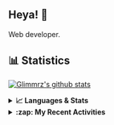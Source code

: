 ## Heya! 👋

Web developer.

## 📊 Statistics

[![Glimmrz's github stats](https://github-readme-stats.vercel.app/api?username=glimmrz&theme=dark&count_private=true)](https://github.com/anuraghazra/github-readme-stats)

<details>
  <summary><strong>📈 Languages & Stats</strong></summary>
  <img src="https://github-readme-stats.vercel.app/api?username=bunningss&show_icons=true&theme=dark&hide_border=true"
       alt="Tayef's GitHub stats" />
  <img src="https://github-readme-stats.vercel.app/api/top-langs/?username=bunningss&show_icons=true&theme=dark&hide_border=true&layout=compact&langs_count=10"
       alt="Tayef's Top GitHub Languages" />
</details>

<details>
<summary><strong> :zap: My Recent Activities </strong></summary>

<!-- ACTIVITY-LIST:START -->
- [glimmrz pushed to master in glimmrz/ilham](https://github.com/glimmrz/ilham/compare/18b0a6fc8e...5ab044f62b)
- [glimmrz pushed to master in glimmrz/ilham](https://github.com/glimmrz/ilham/compare/7756720050...18b0a6fc8e)
- [glimmrz pushed to master in glimmrz/ilham](https://github.com/glimmrz/ilham/compare/d34d7bbc5d...7756720050)
- [glimmrz pushed to master in glimmrz/ilham](https://github.com/glimmrz/ilham/compare/17225f8d2b...d34d7bbc5d)
- [glimmrz pushed to gb in glimmrz/ueni_clone](https://github.com/glimmrz/ueni_clone/compare/0d4a7d1947...570f7bd484)
<!-- ACTIVITY-LIST:END -->

</details>
